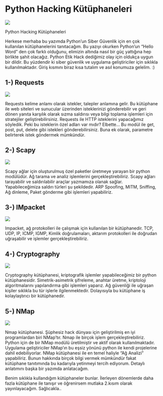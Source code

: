 # Python Hacking Kütüphaneleri

![](https://miro.medium.com/v2/resize:fit:720/format:webp/1*r6LIlBGuP9JPreOdwfRRJg.jpeg)

Python Hacking Kütüphaneleri

Herkese merhaba bu yazımda Python’un Siber Güvenlik için en çok kullanılan kütüphanelerini tanıtacağım. Bu yazıyı okurken Python’un “Hello Word” den çok farklı olduğunu, elimizin altında nasıl bir güç yattığına hep birlikte şahit olacağız. Python Etik Hack dediğimiz olay için oldukça uygun bir dildir. Bu yüzdendir ki siber güvenlik ve uygulama geliştiriciler için sıklıkla kullanılmaktadır. Giriş kısmını biraz kısa tutalım ve asıl konumuza gelelim. :)

## 1-) Requests

![](https://miro.medium.com/v2/resize:fit:720/format:webp/1*wPQnFNEyACFMlPdNAz-ZTA.png)

Requests kelime anlamı olarak istekler, talepler anlamına gelir. Bu kütüphane ile web siteleri ve sunucular üzerinden isteklerinizi gönderebilir ve geri dönen yanıta karşılık olarak sızma saldırısı veya bilgi toplama işlemleri için stratejiler geliştirebilirsiniz. Requests ile HTTP isteklerini yapacağımız söyledik. Peki bu isteklerin özel adları var mıdır? Elbette… Bu modül ile get, post, put, delete gibi istekleri gönderebilirsiniz. Buna ek olarak, parametre belirterek istek göndermek mümkündür.

## 2-) Scapy

![](https://miro.medium.com/v2/resize:fit:720/format:webp/1*Alc7ochnvThy5I-nE0iw2A.png)

Scapy ağlar için oluşturulmuş özel paketler üretmeye yarayan bir python modülüdür. Ağ tarama ve analiz işlemlerini gerçekleştirebiliriz. Scapy ağları tarayabilir ve saldırılabilir araçlar yazmamıza olanak sağlar. Yapabileceğimiza saldırı türleri şu şekildedir. ARP Spoofing, MITM, Sniffing, Ağ dinleme, Paket gönderme gibi işlemleri yapabiliriz.

## 3-) IMpacket

![](https://miro.medium.com/v2/resize:fit:720/format:webp/1*xCNp9chr77NA450XaU_mCQ.png)

Impacket, ağ protokolleri ile çalışmak için kullanılan bir kütüphanedir. TCP, UDP, IP, ICMP, IGMP, Kimlik doğrulamaları, aktarım protokolleri ile doğrudan uğraşabilir ve işlemler gerçekleştirebiliriz.

## 4-) Cryptography

![](https://miro.medium.com/v2/resize:fit:720/format:webp/1*eOvLySiDDjYJdugTR-tTHA.png)

Cryptography kütüphanesi, kriptografik işlemler yapabileceğimiz bir python kütüphanesidir. Simetrik-asimetrik şifreleme, anahtar üretme, kriptoloji algoritmalarını yapılandırma gibi işlemleri yaparız. Ağ güvenliği ile uğraşan kişiler sıklıkla bu tür işlerle ilgilenmektedir. Dolayısıyla bu kütüphane iş kolaylaştırıcı bir kütüphanedir.

## 5-) NMap

![](https://miro.medium.com/v2/resize:fit:720/format:webp/1*aMHv392crE94YxxHdgsjLA.png)

Nmap kütüphanesi. Şüphesiz hack dünyası için geliştirilmiş en iyi programlardan biri NMap’tır. Nmap ile birçok işlem gerçekleştirebiliriz. Python için de bir NMap modülü üretilmiştir ve aktif olarak kullanılmaktadır. Uygulama geliştiriciler NMap’ın bu eşsiz yönünü python ile kendi projelerine dahil edebiliyorlar. NMap kütüphanesi ile en temel haliyle “Ağ Analizi” yapabiliriz. Bunun hakkında birçok bilgi vermek mümkündür fakat kütüphane tanıtımında bu kadarıyla yetinmeyi tercih ediyorum. Detaylı anlatımını başka bir yazımda anlatacağım.

Benim sıklıkla kullandığım kütüphaneler bunlar. İlerleyen dönemlerde daha fazla kütüphane ile tanışır ve öğrenirsem mutlaka 2.kısım olarak yayınlayacağım. Sağlıcakla..

